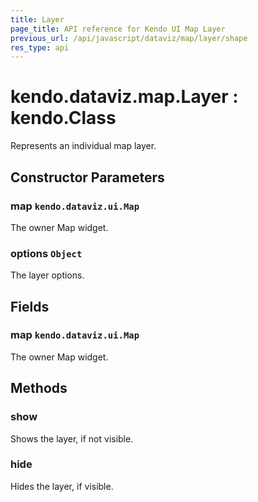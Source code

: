 ```yaml
---
title: Layer
page_title: API reference for Kendo UI Map Layer
previous_url: /api/javascript/dataviz/map/layer/shape
res_type: api
---
```


# kendo.dataviz.map.Layer : kendo.Class

Represents an individual map layer.

## Constructor Parameters

### map `kendo.dataviz.ui.Map`
The owner Map widget.

### options `Object`
The layer options.

## Fields

### map `kendo.dataviz.ui.Map`
The owner Map widget.

## Methods

### show
Shows the layer, if not visible.

### hide
Hides the layer, if visible.
